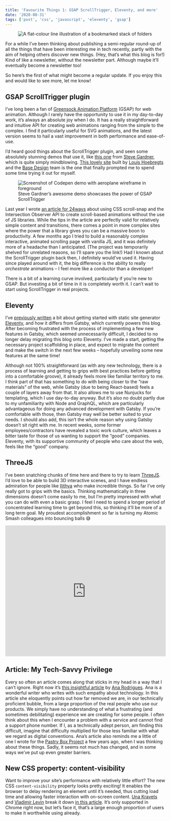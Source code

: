 ```yaml
---
title: 'Favourite Things 1: GSAP ScrollTrigger, Eleventy, and more'
date: '2020-08-31'
tags: ['post', 'css', 'javascript', 'eleventy', 'gsap']
---
```


<figure>
  <img src="/favourite-things.svg" alt="A flat-colour line illustration of a bookmarked stack of folders">
</figure>

For a while I’ve been thinking about publishing a semi-regular round-up of all the things that have been interesting me in tech recently, partly with the aim of helping others discover new things. (Hey, that’s what this blog is for!) Kind of like a newsletter, without the newsletter part. Although maybe it’ll eventually become a newsletter too!

So here’s the first of what might become a regular update. If you enjoy this and would like to see more, let me know!

## GSAP ScrollTrigger plugin

I’ve long been a fan of [Greensock Animation Platform](https://greensock.com/) (GSAP) for web animation. Although I rarely have the opportunity to use it in my day-to-day work, it’s always an absolute joy when I do. It has a really straightforward and intuitive API for creating web animations ranging from the simple to the complex. I find it particularly useful for SVG animations, and the latest version seems to hail a vast improvement in both performance and ease-of-use.

I’d heard good things about the ScrollTrigger plugin, and seen some absolutely stunning demos that use it, like [this one](https://codepen.io/ste-vg/full/GRooLza) from [Steve Gardner](https://twitter.com/steeevg), which is quite simply mindblowing. [This lovely site](https://www.una-europa.eu/) built by [Louis Hoebregts](https://twitter.com/Mamboleoo) and the [Base Design](https://twitter.com/Base_Design) team is the one that finally prompted me to spend some time trying it out for myself.

<figure>
  <img src="/favourite-things-01.jpg" alt="Screenshot of Codepen demo with aeroplane wireframe in foreground">
  <figcaption>Steve Gardner’s awesome demo showcases the power of GSAP ScrollTrigger</figcaption>
</figure>

Last year I wrote [an article for 24ways](https://24ways.org/2019/beautiful-scrolling-experiences-without-libraries/) about using CSS scroll-snap and the Intersection Observer API to create scroll-based animations without the use of JS libraries. While the tips in the article are perfectly valid for relatively simple content and transitions, there comes a point in more complex sites where the power that a library gives you can be a massive boon to productivity. A few months ago I tried to build a reasonably complex interactive, animated scrolling page with vanilla JS, and it was definitely more of a headache than I anticipated. (The project was temporarily shelved for unrelated reasons, so I’ll spare you the link!) Had I known about the ScrollTrigger plugin back then, I definitely would’ve used it. Having since played around with it, the big difference is the ability to really _orchestrate_ animations – I feel more like a conductor than a developer!

There is a bit of a learning curve involved, particularly if you’re new to GSAP. But investing a bit of time in it is completely worth it. I can’t wait to start using ScrollTrigger in real projects.

## Eleventy

I’ve [previously written](/from-gatsby-to-eleventy/) a bit about getting started with static site generator [Eleventy](https://www.11ty.dev/), and how it differs from Gatsby, which currently powers this blog. After becoming frustrated with the process of implementing a few new features in Gatsby, which seemed unnecessarily difficult, I decided to no longer delay migrating this blog onto Eleventy. I’ve made a start, getting the necessary project scaffolding in place, and expect to migrate the content and make the switch in the next few weeks – hopefully unveiling some new features at the same time!

Although not 100% straightforward (as with any new technology, there is a process of learning and getting to grips with best practices before getting into a comfortable groove), it already feels more like familiar territory to me. I think part of that has something to do with being closer to the “raw materials” of the web, while Gatsby (due to being React-based) feels a couple of layers away from that. It also allows me to use Nunjucks for templating, which I use day-to-day anyway. But it’s also no doubt partly due to my unfamiliarity with Node and GraphQL, which are particularly advantageous for doing any advanced development with Gatsby. If you’re comfortable with those, then Gatsby may well be better suited to your needs. I should also add, this isn’t the whole reason why using Gatsby doesn’t sit right with me. In recent weeks, some former employees/contractors have revealed a toxic work culture, which leaves a bitter taste for those of us wanting to support the “good” companies. Eleventy, with its supportive community of people who care about the web, feels like the “good” company.

## ThreeJS

I’ve been snatching chunks of time here and there to try to learn [ThreeJS](https://threejs.org/). I’d love to be able to build 3D interactive scenes, and I have endless admiration for people like [Ilithya](https://www.ilithya.rocks/) who make incredible things. So far I’ve only really got to grips with the basics. Thinking mathematically in three dimensions doesn’t come easily to me, but I’m pretty impressed with what you can do with even a basic grasp. I feel I need to spend a longer period of concentrated learning time to get beyond this, so thinking it’ll be more of a long term goal. My proudest accomplishment so far is turning my Atomic Smash colleagues into bouncing balls 😅

<iframe height="411" style="width: 100%;" scrolling="no" title="ThreeJS Atomic Smash team" src="https://codepen.io/michellebarker/embed/oNxNKRE?height=411&theme-id=dark&default-tab=result" frameborder="no" loading="lazy" allowtransparency="true" allowfullscreen="true">
  See the Pen <a href='https://codepen.io/michellebarker/pen/oNxNKRE'>ThreeJS Atomic Smash team</a> by Michelle Barker
  (<a href='https://codepen.io/michellebarker'>@michellebarker</a>) on <a href='https://codepen.io'>CodePen</a>.
</iframe>

## Article: My Tech-Savvy Privilege

Every so often an article comes along that sticks in my head in a way that I can’t ignore. Right now it’s [this insightful article](https://ohhelloana.blog/my-tech-savvy-privilege/) by [Ana Rodrigues](https://twitter.com/ohhelloana). Ana is a wonderful writer who writes with such empathy about technology. In this article she eloquently points out how far removed we are, in our technically proficient bubble, from a large proportion of the real people who use our products. We simply have no understanding of what a frustrating (and sometimes debilitating) experience we are creating for some people. I often think about this when I encounter a problem with a service and cannot find a support phone number. If I, as a technically adept person, am finding this difficult, imagine that difficulty multiplied for those less familiar with what we regard as digital conventions. Ana’s article also reminds me a little of one I wrote for the [Pastry Box Project](https://the-pastry-box-project.net/michelle-barker/2015-march-4) a few years ago, when I was thinking about these things. Sadly, it seems not much has changed, and in some ways we’ve put up even greater barriers.

## New CSS property: content-visibility

Want to improve your site’s performance with relatively little effort? The new CSS `content-visibility` property looks pretty exciting! It enables the browser to delay rendering an element until it’s needed, thus cutting load time and allowing faster interaction with on-screen content. [Una Kravets](https://twitter.com/una) and [Vladimir Levin](https://web.dev/authors/vladimirlevin/) break it down [in this article](https://web.dev/content-visibility/). It’s only supported in Chrome right now, but let’s face it, that’s a large enough proportion of users to make it worthwhile using already.
